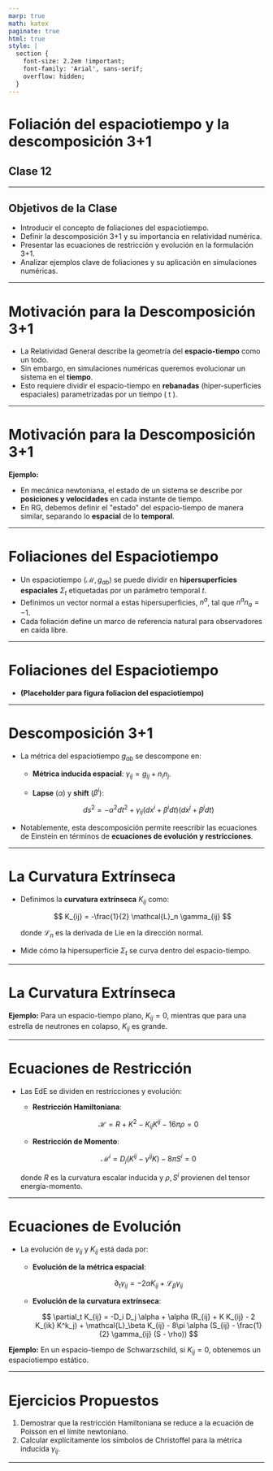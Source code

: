 ```yaml
---
marp: true
math: katex
paginate: true
html: true
style: |
  section {
    font-size: 2.2em !important;
    font-family: 'Arial', sans-serif;
    overflow: hidden;
  }
---
```


# **Foliación del espaciotiempo y la descomposición 3+1**
## Clase 12

---

## **Objetivos de la Clase**
- Introducir el concepto de foliaciones del espaciotiempo.
- Definir la descomposición 3+1 y su importancia en relatividad numérica.
- Presentar las ecuaciones de restricción y evolución en la formulación 3+1.
- Analizar ejemplos clave de foliaciones y su aplicación en simulaciones numéricas.

---

# **Motivación para la Descomposición 3+1**
- La Relatividad General describe la geometría del **espacio-tiempo** como un todo.
- Sin embargo, en simulaciones numéricas queremos evolucionar un sistema en el **tiempo**.
- Esto requiere dividir el espacio-tiempo en **rebanadas** (hiper-superficies espaciales) parametrizadas por un tiempo \( t \).

---

# **Motivación para la Descomposición 3+1**

**Ejemplo:**
- En mecánica newtoniana, el estado de un sistema se describe por **posiciones y velocidades** en cada instante de tiempo.
- En RG, debemos definir el "estado" del espacio-tiempo de manera similar, separando lo **espacial** de lo **temporal**.

---

# **Foliaciones del Espaciotiempo**
- Un espaciotiempo $(\mathcal{M}, g_{ab})$ se puede dividir en **hipersuperficies espaciales** $\Sigma_t$ etiquetadas por un parámetro temporal $t$.
- Definimos un vector normal a estas hipersuperficies, $n^a$, tal que $n^a n_a = -1$.
- Cada foliación define un marco de referencia natural para observadores en caída libre.

---

# **Foliaciones del Espaciotiempo**
- **(Placeholder para figura foliacion del espaciotiempo)**

---

# **Descomposición 3+1**
- La métrica del espaciotiempo $g_{ab}$ se descompone en:
  - **Métrica inducida espacial**: $\gamma_{ij} = g_{ij} + n_i n_j$.
  - **Lapse** ($\alpha$) y **shift** ($\beta^i$):

    $$
    ds^2 = -\alpha^2 dt^2 + \gamma_{ij} (dx^i + \beta^i dt)(dx^j + \beta^j dt)
    $$

- Notablemente, esta descomposición permite reescribir las ecuaciones de Einstein en términos de **ecuaciones de evolución y restricciones**.

---

# **La Curvatura Extrínseca**
- Definimos la **curvatura extrínseca** $K_{ij}$ como:

    $$
    K_{ij} = -\frac{1}{2} \mathcal{L}_n \gamma_{ij}
    $$

  donde $\mathcal{L}_n$ es la derivada de Lie en la dirección normal.
- Mide cómo la hipersuperficie $\Sigma_t$ se curva dentro del espacio-tiempo.


---

# **La Curvatura Extrínseca**

**Ejemplo:**
Para un espacio-tiempo plano, $K_{ij} = 0$, mientras que para una estrella de neutrones en colapso, $K_{ij}$ es grande.

---

# **Ecuaciones de Restricción**
- Las EdE se dividen en restricciones y evolución:
  - **Restricción Hamiltoniana**:

    $$
    \mathcal{H} = R + K^2 - K_{ij}K^{ij} - 16\pi\rho = 0
    $$

  - **Restricción de Momento**:

    $$
    \mathcal{M}^i = D_j (K^{ij} - \gamma^{ij} K) - 8\pi S^i = 0
    $$

  donde $R$ es la curvatura escalar inducida y $\rho, S^i$ provienen del tensor energía-momento.

---

# **Ecuaciones de Evolución**
- La evolución de $\gamma_{ij}$ y $K_{ij}$ está dada por:
  - **Evolución de la métrica espacial**:

    $$
    \partial_t \gamma_{ij} = -2\alpha K_{ij} + \mathcal{L}_\beta \gamma_{ij}
    $$

  - **Evolución de la curvatura extrínseca**:

    $$
    \partial_t K_{ij} = -D_i D_j \alpha + \alpha (R_{ij} + K K_{ij} - 2 K_{ik} K^k_j) + \mathcal{L}_\beta K_{ij} - 8\pi \alpha (S_{ij} - \frac{1}{2} \gamma_{ij} (S - \rho))
    $$

**Ejemplo:**
En un espacio-tiempo de Schwarzschild, si $K_{ij} = 0$, obtenemos un espaciotiempo estático.

<!-- --- -->
<!---->
<!-- # **Comparación con Otras Teorías de Campos** -->
<!-- | Teoría               | Variables Dinámicas         | Variables de Calibre    | Ecuaciones de Evolución | Ecuaciones de Restricción | -->
<!-- |----------------------|---------------------------|------------------------|-------------------------|--------------------------| -->
<!-- | **Campo Escalar**    | \( \psi, \kappa \)        | —                      | 2                       | 0                        | -->
<!-- | **Electrodinámica**  | \( A_i, E_i \)            | \( \phi \)             | 6                       | 1                        | -->
<!-- | **Relatividad General** | \( \gamma_{ij}, K_{ij} \) | \( \alpha, \beta^i \) | 12                      | 4                        | -->
<!---->
<!-- > **Interpretación:** -->
<!-- > - La Relatividad General tiene mayor número de ecuaciones y grados de libertad debido a la curvatura del espacio-tiempo. -->
<!-- > - A diferencia de un campo escalar, donde las condiciones iniciales pueden elegirse libremente, en Relatividad General deben satisfacer **restricciones**. -->
<!---->
---

# **Ejercicios Propuestos**
1. Demostrar que la restricción Hamiltoniana se reduce a la ecuación de Poisson en el límite newtoniano.
2. Calcular explícitamente los símbolos de Christoffel para la métrica inducida $\gamma_{ij}$.

---


